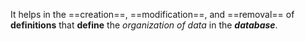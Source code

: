 It helps in the ==creation==, ==modification==, and ==removal== of **definitions** that **define** the *organization of data* in the ***database***. 